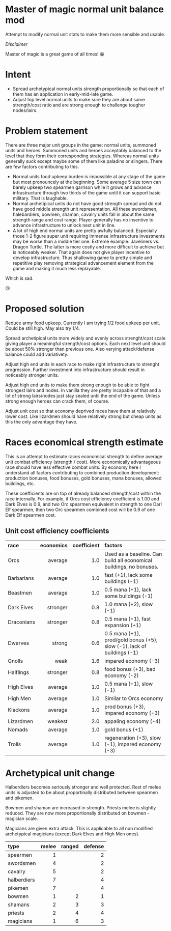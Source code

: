# Master of magic normal unit balance mod

Attempt to modify normal unit stats to make them more sensible and usable.

_Disclaimer_

Master of magic is a great game of all times! 😀

# Intent

* Spread archetypical normal units strength proportionally so that each of them has an application in early-mid-late game.
* Adjust top level normal units to make sure they are about same strength/cost ratio and are strong enough to challenge tougher nodes/lairs.

# Problem statement

There are three major unit groups in the game: normal units, summoned units and heroes. Summoned units and heroes acceptably balanced to the level that they form their corresponding strategies. Whereas normal units generally suck except maybe some of them like paladins or slingers. There are few factors contributing to this.

* Normal units food upkeep burden is impossible at any stage of the game but most pronouncely at the beginning. Some average 5 size town can barely upkeep two spearmen garrison while it grows and advance infrastructure through two thirds of the game until it can support basic military. That is laughable.
* Normal archetipical units do not have good strength spread and do not have good middle strength unit representation. All these swordsmen, halebardiers, bowmen, shaman, cavalry units fall in about the same strength range and cost range. Player generally has no insentive to advance infrastructure to unlock next unit in line.
* A lot of high end normal units are pretty awfully balanced. Especially those 1-2 figure super unit requiring immense infrastructure investments may be worse than a middle tier one. Extreme example: Javeliners vs. Dragon Turtle. The latter is more costly and more difficult to achieve but is noticeably weaker. That again does not give player incentive to develop infrastructure. Thus shallowing game to pretty simple and repetitive play removing strategical advancement element from the game and making it much less replayable.

Which is sad.

😢

# Proposed solution

Reduce army food upkeep. Currently I am trying 1/2 food upkeep per unit. Could be still high. May also try 1/4.

Spread archetipical units more widely and evenly across strenght/cost scale giving player a meaningful strength/cost options. Each next level unit should be about 50% stronger than previous one. Also varying attack/defense balance could add variativety.

Adjust high end units in each race to make right infrastructure to strenght progression. Further investment into infrastructure should result in noticeably stronger units.

Adjust high end units to make them strong enough to be able to fight strongest lairs and nodes. In vanilla they are pretty incapable of that and a lot of strong lairs/nodes just stay sealed until the end of the game. Unless strong enough heroes can crack them, of course.

Adjust unit cost so that economy deprived races have them at relatively lower cost. Like lizardmen should have relatively strong but cheap units as this the only advantage they have.

# Races economical strength estimate

This is an attempt to estimate races economical strength to define average unit combat efficiency (strength / cost). More economically advantageous race should have less effective combat units. By economy here I understand all factors contributing to combined production development: production bonuses, food bonuses, gold bonuses, mana bonuses, allowed buildings, etc.

These coefficients are on top of already balanced strength/cost within the race internally. For example, if Orcs cost efficiency coefficient is 1.00 and Dark Elves is 0.9, and two Orc spearmen equivalent in strength to one Darl Elf spearmen, then two Orc spearmen combined cost will be 0.9 of one Dark Elf spearmen cost.

## Unit cost efficiency coefficients

|race|economics|coefficient|factors|
|:----|----:|----:|:----|
|Orcs|average|1.0|Used as a baseline. Can build all economical buildings, no bonuses.|
|Barbarians|average|1.0|fast (+1), lack some buildings (-1)|
|Beastmen|average|1.0|0.5 mana (+1), lack some buildings (-1)|
|Dark Elves|stronger|0.8|1.0 mana (+2), slow (-1)|
|Draconians|stronger|0.8|0.5 mana (+1), fast expansion (+1)|
|Dwarves|strong|0.6|0.5 mana (+1), prod/gold bonus (+5), slow (-1), lack of buildings (-1)|
|Gnolls|weak|1.6|impared economy (-3)|
|Halflings|stronger|0.8|food bonus (+3), bad economy (-2)|
|High Elves|average|1.0|0.5 mana (+1), slow (-1)|
|High Men|average|1.0|Similar to Orcs economy|
|Klackons|average|1.0|prod bonus (+3), impared economy (-3)|
|Lizardmen|weakest|2.0|appaling economy (-4)|
|Nomads|average|1.0|gold bonus (+1)|
|Trolls|average|1.0|regeneration (+3), slow (-1), impared economy (-3)|

# Archetypical unit change

Halberdiers becomes seriously stronger and well protected. Rest of melee units is adjusted to be about proportinally distributed between spearmen and pikemen.

Bowmen and shaman are increased in strength. Priests melee is slightly reduced. They are now more proportionally distributed on bowmen - magician scale.

Magicians are given extra attack. This is applicable to all non modified archetypical magicians (except Dark Elves and High Men ones).

|type|melee|ranged|defense|
|:----|----:|----:|----:|
|spearmen|1||2|
|swordsmen|4||2|
|cavalry|5||2|
|halberdiers|7||4|
|pikemen|7||4|
|bowmen|1|2|1|
|shamans|2|3|3|
|priests|2|4|4|
|magicians|1|6|3|

